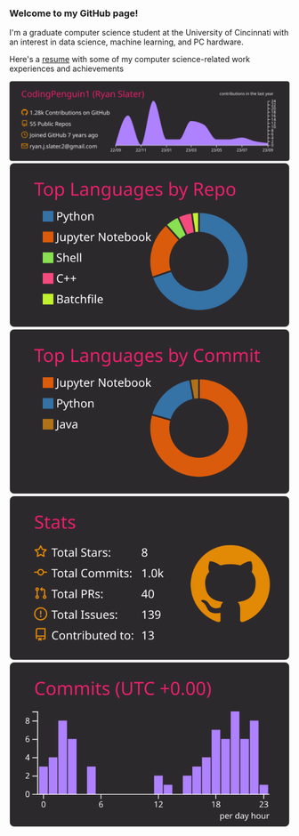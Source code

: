 ### Welcome to my GitHub page!

I'm a graduate computer science student at the University of Cincinnati with an interest in data science, machine learning, and PC hardware.

Here's a [resume](https://docs.google.com/document/d/1KSkc_EHAvylvbAHfK7aOCafbaIRx9CSVPYjnIe8Bht4/edit?usp=sharing) with some of my computer science-related work experiences and achievements

![](https://raw.githubusercontent.com/CodingPenguin1/CodingPenguin1/master/profile-summary-card-output/monokai/0-profile-details.svg)
![](https://raw.githubusercontent.com/CodingPenguin1/CodingPenguin1/master/profile-summary-card-output/monokai/1-repos-per-language.svg)
![](https://raw.githubusercontent.com/CodingPenguin1/CodingPenguin1/master/profile-summary-card-output/monokai/2-most-commit-language.svg)
![](https://raw.githubusercontent.com/CodingPenguin1/CodingPenguin1/master/profile-summary-card-output/monokai/3-stats.svg)
![](https://raw.githubusercontent.com/CodingPenguin1/CodingPenguin1/master/profile-summary-card-output/monokai/4-productive-time.svg)
